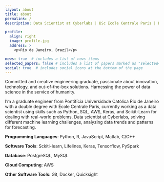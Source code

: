 ```yaml
---
layout: about
title: about
permalink: /
description: Data Scientist at Cyberlabs | BSc École Centrale Paris | BSc PUC-Rio

profile:
  align: right
  image: profile.jpg
  address: >
    <p>Rio de Janeiro, Brazil</p>

news: true  # includes a list of news items
selected_papers: false # includes a list of papers marked as "selected={true}"
social: true  # includes social icons at the bottom of the page
---
```


Committed and creative engineering graduate, passionate about innovation, technology, and out-of-the-box solutions. Harnessing the power of data science in the service of humanity.

I’m a graduate engineer from Pontifícia Universidade Católica Rio de Janeiro with a double degree with École Centrale Paris, currently working as a data scientist using skills such as Python, SQL, AWS, Keras, and Scikit-Learn for dealing with real-world problems. Data scientist at Cyberlabs, solving different machine learning challenges, analyzing data trends and patterns for forecasting.

**Programming Languages**: Python, R, JavaScript, Matlab, C/C++

**Software Tools**: Sckiti-learn, Lifelines, Keras, Tensorflow, PySpark

**Database**: PostgreSQL, MySQL

**Cloud Computing**: AWS

**Other Software Tools**: Git, Docker, Quicksight


<!-- Write your biography here. Tell the world about yourself. Link to your favorite [subreddit](http://reddit.com). You can put a picture in, too. The code is already in, just name your picture `prof_pic.jpg` and put it in the `img/` folder.

Put your address / P.O. box / other info right below your picture. You can also disable any these elements by editing `profile` property of the YAML header of your `_pages/about.md`. Edit `_bibliography/papers.bib` and Jekyll will render your [publications page](/al-folio/publications/) automatically.

Link to your social media connections, too. This theme is set up to use [Font Awesome icons](http://fortawesome.github.io/Font-Awesome/) and [Academicons](https://jpswalsh.github.io/academicons/), like the ones below. Add your Facebook, Twitter, LinkedIn, Google Scholar, or just disable all of them. -->
